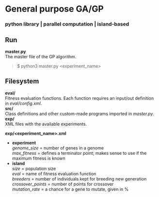 # General purpose GA/GP
### python library | parallel computation | island-based
  
## Run
  
**master.py**  
The master file of the GP algorithm.
> $ python3 master.py <experiment_name>
  
## Filesystem

**eval/**  
Fitness evaluation functions. Each function requires an input/out definition in *eval/config.xml*.     
**src/**  
Class definitions and other custom-made programs imported in *master.py*. 
**exp/**  
XML files with the available experiments.

**exp/<experiment_name>.xml** 
*  **experiment**   
*genome_size* = number of genes in a genome  
*max_fitness* = defines a terminator point; makes sense to use if the maximum fitness is known  
* **island**  
*size* =  population size  
*eval* =  name of fitness evaluation function    
*breeders* = number of individuals kept for breeding new generation    
*crossover_points* = number of points for crossover  
*mutation_rate* = a chance for a gene to mutate, given in %
